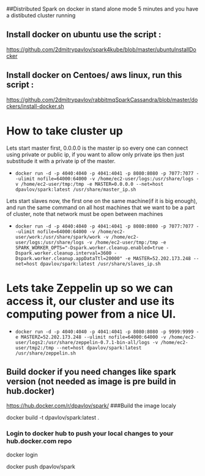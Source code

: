 ##Distributed Spark on docker in stand alone mode 5 minutes and you have a distibuted cluster running
## Install docker on ubuntu use the script :
https://github.com/2dmitrypavlov/spark4kube/blob/master/ubuntuInstallDocker
## Install docker on Centoes/ aws linux, run this script :
https://github.com/2dmitrypavlov/rabbitmqSparkCassandra/blob/master/dockers/install-docker.sh

# How to take cluster up
Lets start master first, 0.0.0.0 is the master ip so every one can connect using private or public ip, if you want to allow only private ips then just substitude it with a private ip of the master.

* ```docker run -d -p 4040:4040 -p 4041:4041 -p 8080:8080 -p 7077:7077 --ulimit nofile=64000:64000 -v /home/ec2-user/logs:/usr/share/logs -v /home/ec2-user/tmp:/tmp -e MASTER=0.0.0.0 --net=host dpavlov/spark:latest /usr/share/master_ip.sh```

Lets start slaves now, the first one on the same machine(if it is big enough), and run the same command on all host machines that we want to be a part of cluster, note that network must be open between machines

* ```docker run -d -p 4040:4040 -p 4041:4041 -p 8080:8080 -p 7077:7077 --ulimit nofile=64000:64000 -v /home/ec2-user/work:/usr/share/spark/work -v /home/ec2-user/logs:/usr/share/logs -v /home/ec2-user/tmp:/tmp -e SPARK_WORKER_OPTS="-Dspark.worker.cleanup.enabled=true -Dspark.worker.cleanup.interval=3600 -Dspark.worker.cleanup.appDataTtl=20000" -e MASTER=52.202.173.248 --net=host dpavlov/spark:latest /usr/share/slaves_ip.sh```

# Lets take Zeppelin up so we can access it, our cluster and use its computing power from a nice UI.

* ```docker run -d -p 4040:4040 -p 4041:4041 -p 8080:8080 -p 9999:9999 -e MASTERZ=52.202.173.248 --ulimit nofile=64000:64000 -v /home/ec2-user/logs2:/usr/share/zeppelin-0.7.1-bin-all/logs -v /home/ec2-user/tmp2:/tmp --net=host dpavlov/spark:latest /usr/share/zeppelin.sh```

## Build docker if you need changes like spark version (not needed as image is pre build in hub.docker)
https://hub.docker.com/r/dpavlov/spark/
###Build the image localy

docker build -t dpavlov/spark:latest .

### Login to docker hub to push your local changes to your hub.docker.com repo
docker login

docker push dpavlov/spark
